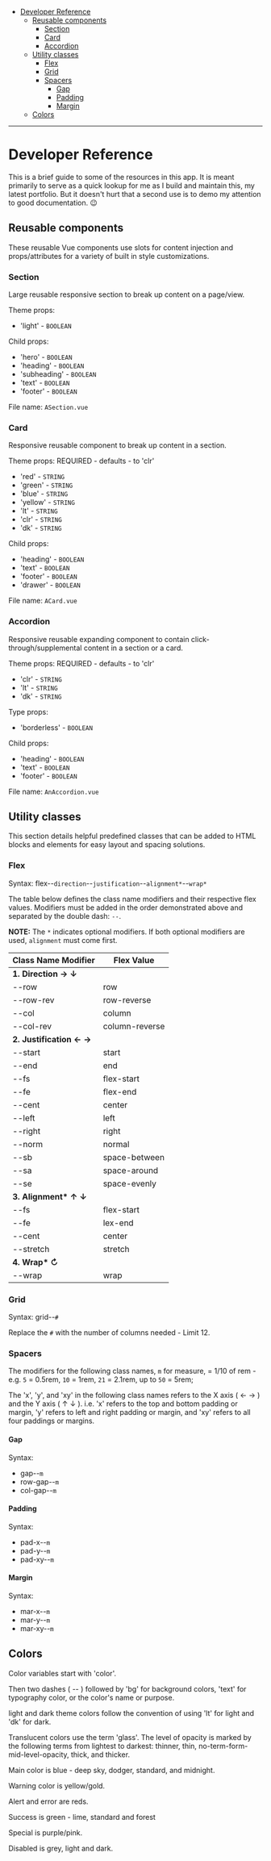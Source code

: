 
- [Developer Reference](#developer-reference)
  - [Reusable components](#reusable-components)
    - [Section](#section)
    - [Card](#card)
    - [Accordion](#accordion)
  - [Utility classes](#utility-classes)
    - [Flex](#flex)
    - [Grid](#grid)
    - [Spacers](#spacers)
      - [Gap](#gap)
      - [Padding](#padding)
      - [Margin](#margin)
  - [Colors](#colors)

---

# Developer Reference

This is a brief guide to some of the resources in this app. It is meant primarily to serve as a quick lookup for me as I build and maintain this, my latest portfolio. But it doesn't hurt that a second use is to demo my attention to good documentation. 😉

## Reusable components
These reusable Vue components use slots for content injection and props/attributes for a variety of built in style customizations.

### Section
Large reusable responsive section to break up content on a page/view.

Theme props: 
* 'light' - `BOOLEAN`

Child props: 
* 'hero' - `BOOLEAN`
* 'heading' - `BOOLEAN`
* 'subheading' - `BOOLEAN`
* 'text' - `BOOLEAN`
* 'footer' - `BOOLEAN`

File name: `ASection.vue`

### Card
Responsive reusable component to break up content in a section.

Theme props:
REQUIRED - defaults - to 'clr'
* 'red' - `STRING`
* 'green' - `STRING`
* 'blue' - `STRING`
* 'yellow' - `STRING`
* 'lt' - `STRING`
* 'clr' - `STRING`
* 'dk' - `STRING`

Child props: 
* 'heading' - `BOOLEAN`
* 'text' - `BOOLEAN`
* 'footer' - `BOOLEAN`
* 'drawer' - `BOOLEAN`

File name: `ACard.vue`

### Accordion
Responsive reusable expanding component to contain click-through/supplemental content in a section or a card.

Theme props:
REQUIRED - defaults - to 'clr'
* 'clr' - `STRING`
* 'lt' - `STRING`
* 'dk' - `STRING`

Type props:
* 'borderless' - `BOOLEAN`

Child props: 
* 'heading' - `BOOLEAN`
* 'text' - `BOOLEAN`
* 'footer' - `BOOLEAN`

File name: `AnAccordion.vue`

## Utility classes

This section details helpful predefined classes that can be added to HTML blocks and elements for easy layout and spacing solutions.

### Flex
Syntax: flex--`direction`--`justification`--`alignment*`--`wrap*`

The table below defines the class name modifiers and their respective flex values. Modifiers must be added in the order demonstrated above and separated by the double dash: `--`. 

**NOTE:** The `*` indicates optional modifiers. If both optional modifiers are used, `alignment` must come first.


| **Class Name Modifier**  | **Flex Value**  |
|---|---|
| **1. Direction → ↓** |
| --row  | row  |
| --row-rev  | row-reverse  |
| --col  | column  |
| --col-rev  | column-reverse  |
| **2. Justification ← →** |
| --start  | start  |
| --end  | end  |
| --fs  | flex-start  |
| --fe  | flex-end  |
| --cent  | center  |
| --left  | left  |
| --right  | right  |
| --norm  | normal  |
| --sb  | space-between  |
| --sa  | space-around  |
| --se  | space-evenly  |
| **3. Alignment\* ↑ ↓** |
| --fs  | flex-start  |
| --fe  | lex-end  |
| --cent  | center  |
| --stretch  | stretch  |
| **4. Wrap\* ↻** |
| --wrap  | wrap  |

### Grid
Syntax: grid--`#`

Replace the `#` with the number of columns needed - Limit 12.

### Spacers
The modifiers for the following class names, `m` for measure, = 1/10 of rem - e.g. `5` = 0.5rem, `10` = 1rem, `21` = 2.1rem, up to `50` = 5rem;

The 'x', 'y', and 'xy' in the following class names refers to the X axis ( ← → ) and the Y axis ( ↑ ↓ ). i.e. 'x' refers to the top and bottom padding or margin, 'y' refers to left and right padding or margin, and 'xy' refers to all four paddings or margins. 

#### Gap
Syntax: 
* gap--`m`
* row-gap--`m`
* col-gap--`m`

#### Padding
Syntax: 
* pad-x--`m`
* pad-y--`m`
* pad-xy--`m`

#### Margin
Syntax: 
* mar-x--`m`
* mar-y--`m`
* mar-xy--`m`

## Colors

Color variables start with 'color'. 

Then two dashes ( -- ) followed by 'bg' for background colors, 'text' for typography color, or the color's name or purpose. 

light and dark theme colors follow the convention of using 'lt' for light and 'dk' for dark.

Translucent colors use the term 'glass'. The level of opacity is marked by the following terms from lightest to darkest: thinner, thin, no-term-form-mid-level-opacity, thick, and thicker.

Main color is blue - deep sky, dodger, standard, and midnight.

Warning color is yellow/gold.

Alert and error are reds.

Success is green - lime, standard and forest

Special is purple/pink.

Disabled is grey, light and dark.
